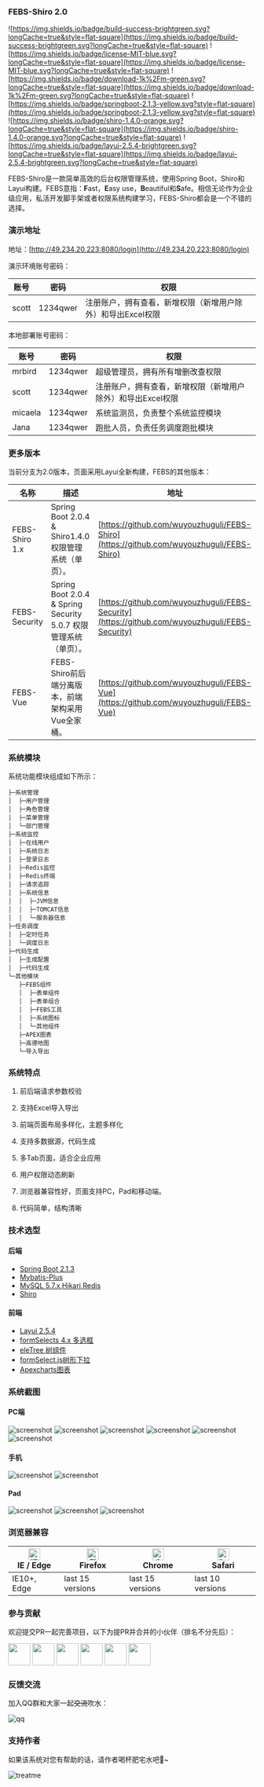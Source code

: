 ### FEBS-Shiro 2.0
![https://img.shields.io/badge/build-success-brightgreen.svg?longCache=true&style=flat-square](https://img.shields.io/badge/build-success-brightgreen.svg?longCache=true&style=flat-square)
![https://img.shields.io/badge/license-MIT-blue.svg?longCache=true&style=flat-square](https://img.shields.io/badge/license-MIT-blue.svg?longCache=true&style=flat-square)
![https://img.shields.io/badge/download-1k%2Fm-green.svg?longCache=true&style=flat-square](https://img.shields.io/badge/download-1k%2Fm-green.svg?longCache=true&style=flat-square)
![https://img.shields.io/badge/springboot-2.1.3-yellow.svg?style=flat-square](https://img.shields.io/badge/springboot-2.1.3-yellow.svg?style=flat-square)
![https://img.shields.io/badge/shiro-1.4.0-orange.svg?longCache=true&style=flat-square](https://img.shields.io/badge/shiro-1.4.0-orange.svg?longCache=true&style=flat-square)
![https://img.shields.io/badge/layui-2.5.4-brightgreen.svg?longCache=true&style=flat-square](https://img.shields.io/badge/layui-2.5.4-brightgreen.svg?longCache=true&style=flat-square)

FEBS-Shiro是一款简单高效的后台权限管理系统，使用Spring Boot，Shiro和Layui构建。FEBS意指：**F**ast，**E**asy use，**B**eautiful和**S**afe。相信无论作为企业级应用，私活开发脚手架或者权限系统构建学习，FEBS-Shiro都会是一个不错的选择。

### 演示地址

地址：[http://49.234.20.223:8080/login](http://49.234.20.223:8080/login)

演示环境账号密码：

账号 | 密码| 权限
---|---|---
scott | 1234qwer | 注册账户，拥有查看，新增权限（新增用户除外）和导出Excel权限


本地部署账号密码：

账号 | 密码| 权限
---|---|---
mrbird | 1234qwer |超级管理员，拥有所有增删改查权限
scott | 1234qwer | 注册账户，拥有查看，新增权限（新增用户除外）和导出Excel权限
micaela | 1234qwer |系统监测员，负责整个系统监控模块
Jana   | 1234qwer  |跑批人员，负责任务调度跑批模块

### 更多版本
当前分支为2.0版本，页面采用Layui全新构建，FEBS的其他版本：

名称 | 描述| 地址
---|---|---
FEBS-Shiro 1.x | Spring Boot 2.0.4 & Shiro1.4.0 权限管理系统（单页）。 | [https://github.com/wuyouzhuguli/FEBS-Shiro](https://github.com/wuyouzhuguli/FEBS-Shiro)
FEBS-Security | Spring Boot 2.0.4 & Spring Security 5.0.7 权限管理系统（单页）。 | [https://github.com/wuyouzhuguli/FEBS-Security](https://github.com/wuyouzhuguli/FEBS-Security)
FEBS-Vue | FEBS-Shiro前后端分离版本，前端架构采用Vue全家桶。 | [https://github.com/wuyouzhuguli/FEBS-Vue](https://github.com/wuyouzhuguli/FEBS-Vue)

### 系统模块
系统功能模块组成如下所示：
```
├─系统管理
│  ├─用户管理
│  ├─角色管理
│  ├─菜单管理
│  └─部门管理
├─系统监控
│  ├─在线用户
│  ├─系统日志
│  ├─登录日志
│  ├─Redis监控
│  ├─Redis终端
│  ├─请求追踪
│  ├─系统信息
│  │  ├─JVM信息
│  │  ├─TOMCAT信息
│  │  └─服务器信息
├─任务调度
│  ├─定时任务
│  └─调度日志
├─代码生成
│  ├─生成配置
│  ├─代码生成
└─其他模块
   ├─FEBS组件
   │  ├─表单组件
   │  ├─表单组合
   │  ├─FEBS工具
   │  ├─系统图标
   │  └─其他组件
   ├─APEX图表
   ├─高德地图
   └─导入导出
```
### 系统特点

1. 前后端请求参数校验

2. 支持Excel导入导出

3. 前端页面布局多样化，主题多样化

4. 支持多数据源，代码生成

5. 多Tab页面，适合企业应用

6. 用户权限动态刷新

7. 浏览器兼容性好，页面支持PC，Pad和移动端。

8. 代码简单，结构清晰

### 技术选型

#### 后端
- [Spring Boot 2.1.3](http://spring.io/projects/spring-boot/)
- [Mybatis-Plus](https://mp.baomidou.com/guide/)
- [MySQL 5.7.x](https://dev.mysql.com/downloads/mysql/5.7.html#downloads),[Hikari](https://brettwooldridge.github.io/HikariCP/),[Redis](https://redis.io/)
- [Shiro](http://shiro.apache.org/)

#### 前端
- [Layui 2.5.4](https://www.layui.com/)
- [formSelects 4.x 多选框](https://hnzzmsf.github.io/example/example_v4.html)
- [eleTree 树组件](https://layuiextend.hsianglee.cn/eletree/)
- [formSelect.js树形下拉](https://wujiawei0926.gitee.io/treeselect/docs/doc.html)
- [Apexcharts图表](https://apexcharts.com/)

### 系统截图

#### PC端
![screenshot](screenshot/pc_screenshot_1.jpg)
![screenshot](screenshot/pc_screenshot_2.jpg)
![screenshot](screenshot/pc_screenshot_3.jpg)
![screenshot](screenshot/pc_screenshot_4.jpg)
![screenshot](screenshot/pc_screenshot_5.jpg)
![screenshot](screenshot/pc_screenshot_6.jpg)

#### 手机
![screenshot](screenshot/mobile_screenshot_1.jpg)
![screenshot](screenshot/mobile_screenshot_2.jpg)
#### Pad
![screenshot](screenshot/pad_screenshot_1.jpg)
![screenshot](screenshot/pad_screenshot_2.jpg)
![screenshot](screenshot/pad_screenshot_3.jpg)
### 浏览器兼容
| [<img src="https://raw.githubusercontent.com/alrra/browser-logos/master/src/edge/edge_48x48.png" alt="IE / Edge" width="24px" height="24px" />](http://godban.github.io/browsers-support-badges/)</br>IE / Edge | [<img src="https://raw.githubusercontent.com/alrra/browser-logos/master/src/firefox/firefox_48x48.png" alt="Firefox" width="24px" height="24px" />](http://godban.github.io/browsers-support-badges/)</br>Firefox | [<img src="https://raw.githubusercontent.com/alrra/browser-logos/master/src/chrome/chrome_48x48.png" alt="Chrome" width="24px" height="24px" />](http://godban.github.io/browsers-support-badges/)</br>Chrome | [<img src="https://raw.githubusercontent.com/alrra/browser-logos/master/src/safari/safari_48x48.png" alt="Safari" width="24px" height="24px" />](http://godban.github.io/browsers-support-badges/)</br>Safari |
| --------- | --------- | --------- | --------- |
| IE10+, Edge| last 15 versions| last 15 versions| last 10 versions
### 参与贡献
欢迎提交PR一起完善项目，以下为提PR并合并的小伙伴（排名不分先后）：

<a href="https://github.com/everhopingandwaiting">
    <img src="https://avatars3.githubusercontent.com/u/6021724?s=400&v=4" width="45px"></a>
<a href="https://github.com/mgzu">
    <img src="https://avatars1.githubusercontent.com/u/29629221?s=400&v=4" width="45px"></a>
<a href="https://github.com/yuuki80code">
    <img src="https://avatars0.githubusercontent.com/u/17798853?s=400&v=4" width="45px"></a>
<a href="https://github.com/cinsin">
        <img src="https://avatars1.githubusercontent.com/u/12856067?s=400&v=4" width="45px"></a>
<a href="https://github.com/Minnull">
    <img src="https://avatars2.githubusercontent.com/u/19608781?s=400&v=4" width="45px"></a>
<a href="https://github.com/Harrison0x80">
    <img src="https://avatars2.githubusercontent.com/u/8622915?s=400&v=4" width="45px"></a>

### 反馈交流
加入QQ群和大家一起~~交流~~吹水：

![qq](screenshot/QQ.jpg)
### 支持作者
如果该系统对您有帮助的话，请作者喝杯肥宅水吧🍺~

![treatme](screenshot/treatme.jpg)